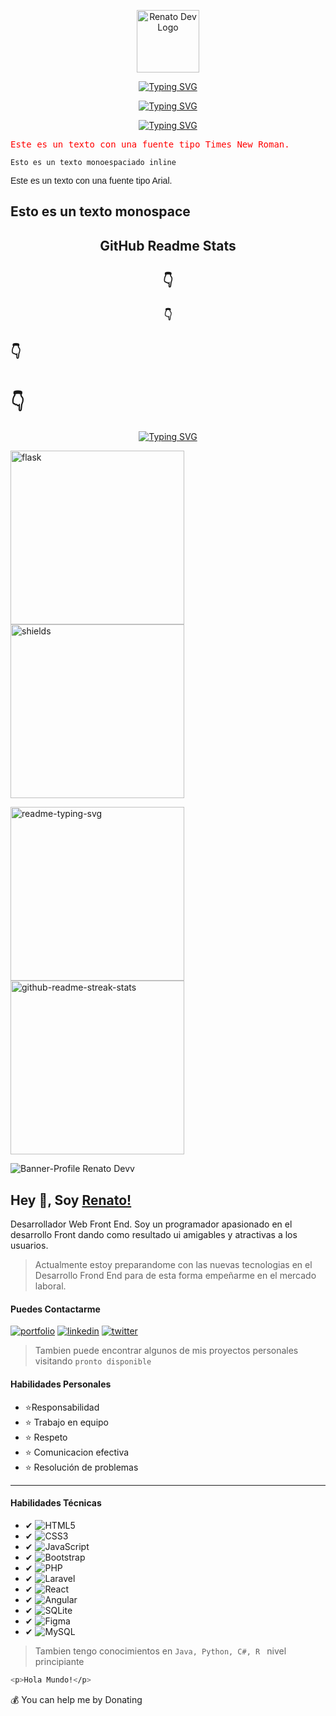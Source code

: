 <p align="center">
  <img width="100px" src="https://github.com/RenatoDevv/RenatoDevv/assets/129987006/74d66c54-280c-4233-a2ed-9a2a16692bb2" alt="Renato Dev Logo"/>
</p>
<p align="center">
  <a href="https://renatodev.netlify.app/" target="_blank"><img src="https://readme-typing-svg.demolab.com?font=Fira+Code&weight=600&size=35&pause=800&color=0099FF&center=true&vCenter=true&repeat=false&random=false&width=435&height=40&lines=%F0%9F%91%8B+Hola%2C+Soy++Renato" alt="Typing SVG" /></a>
</p>
<p align="center">
  <a href="https://renatodev.netlify.app/" target="_blank"><img src="https://readme-typing-svg.demolab.com?font=Fira+Code&weight=500&size=25&pause=800&color=6C29F7&center=true&vCenter=true&repeat=false&random=false&width=435&height=30&lines=Ing.+de+Software" alt="Typing SVG" /></a>
</p>
<p align="center">
  <a href="#"><img src="https://readme-typing-svg.demolab.com?font=Fira+Code&weight=500&pause=800&color=6A2DFF&center=true&vCenter=true&random=false&width=330&height=30&lines=Desarrollador+Web;Front-End;Back-End;Maquetador+Web;Desarrollo+Movil+Inicial;Maquetador+Wordpress" alt="Typing SVG" /></a>
</p>
<p style="font-family: monospace; color: red;">Este es un texto con una fuente tipo Times New Roman.</p>


`Esto es un texto monoespaciado inline`

<p style="font-family: Arial, sans-serif;">Este es un texto con una fuente tipo Arial.</p>


## Esto es un texto monospace

<h2 align="center">GitHub Readme Stats</h2>
<h2 align="center">👇</h2>
<h3 align="center">👇</h3>
<h2>👇</h2>
<h1>👇</h1>
<p align="center">
  <a href="#"><img src="https://readme-typing-svg.demolab.com?font=Fira+Code&weight=500&size=25&pause=500&color=BF32FF&center=true&vCenter=true&random=false&width=435&height=25&lines=Desarrollador+Web;Front-End;y;Back-End" alt="Typing SVG" /></a>
</p>

<a href="https://github.com/pallets/flask"><img width="278" src="https://denvercoder1-github-readme-stats.vercel.app/api/pin/?username=pallets&repo=flask&theme=react&bg_color=1F222E&title_color=F85D7F&hide_border=true&icon_color=F8D866&show_icons=false&show_description=false" alt="flask"></a>
    <a href="https://github.com/badges/shields"><img width="278" src="https://denvercoder1-github-readme-stats.vercel.app/api/pin/?username=badges&repo=shields&theme=react&bg_color=1F222E&title_color=F85D7F&hide_border=true&icon_color=F8D866&show_icons=false&show_description=false" alt="shields"></a>

<a href="https://github.com/DenverCoder1/readme-typing-svg"><img width="278" src="https://denvercoder1-github-readme-stats.vercel.app/api/pin/?username=DenverCoder1&repo=readme-typing-svg&theme=react&bg_color=1F222E&title_color=F85D7F&hide_border=true&icon_color=F8D866&show_icons=false" alt="readme-typing-svg"></a>
    <a href="https://github.com/DenverCoder1/github-readme-streak-stats"><img width="278" src="https://denvercoder1-github-readme-stats.vercel.app/api/pin/?username=DenverCoder1&repo=github-readme-streak-stats&theme=react&bg_color=1F222E&title_color=F85D7F&hide_border=true&icon_color=F8D866&show_icons=false" alt="github-readme-streak-stats"></a>

<img src="https://i.ibb.co/dgkyX7m/Copia-de-Banner-Linkedin.png" alt="Banner-Profile Renato Devv">


## Hey 👋, Soy [Renato!]()
Desarrollador Web Front End. Soy un programador apasionado en el desarrollo Front dando como resultado ui amigables y atractivas a los usuarios.

> Actualmente estoy preparandome con las nuevas tecnologias en el Desarrollo Frond End para de esta forma empeñarme en el mercado laboral.

#### Puedes Contactarme
[![portfolio](https://img.shields.io/badge/my_portfolio-000?style=for-the-badge&logo=ko-fi&logoColor=white)]() [![linkedin](https://img.shields.io/badge/linkedin-0A66C2?style=for-the-badge&logo=linkedin&logoColor=white)](www.linkedin.com/in/a-renato-devv) [![twitter](https://img.shields.io/badge/twitter-1DA1F2?style=for-the-badge&logo=twitter&logoColor=white)](https://twitter.com/)

> Tambien puede encontrar algunos de mis proyectos personales visitando `pronto disponible`

#### Habilidades Personales
- ⭐Responsabilidad   
- ⭐	  Trabajo en equipo   
- ⭐	 Respeto   
- ⭐	  Comunicacion efectiva   
- ⭐	  Resolución de problemas   

***

#### Habilidades Técnicas
- ✔ ![HTML5](https://img.shields.io/badge/html5-%23E34F26.svg?style=for-the-badge&logo=html5&logoColor=white)
- ✔ ![CSS3](https://img.shields.io/badge/css3-%231572B6.svg?style=for-the-badge&logo=css3&logoColor=white)
- ✔ ![JavaScript](https://img.shields.io/badge/javascript-%23323330.svg?style=for-the-badge&logo=javascript&logoColor=%23F7DF1E)
- ✔ ![Bootstrap](https://img.shields.io/badge/bootstrap-%23563D7C.svg?style=for-the-badge&logo=bootstrap&logoColor=white)
- ✔ ![PHP](https://img.shields.io/badge/php-%23777BB4.svg?style=for-the-badge&logo=php&logoColor=white) 
- ✔ ![Laravel](https://img.shields.io/badge/laravel-%23FF2D20.svg?style=for-the-badge&logo=laravel&logoColor=white) 
- ✔ ![React](https://img.shields.io/badge/react-%2320232a.svg?style=for-the-badge&logo=react&logoColor=%2361DAFB) 
- ✔ ![Angular](https://img.shields.io/badge/angular-%23DD0031.svg?style=for-the-badge&logo=angular&logoColor=white) 
- ✔ ![SQLite](https://img.shields.io/badge/sqlite-%2307405e.svg?style=for-the-badge&logo=sqlite&logoColor=white) 
- ✔ ![Figma](https://img.shields.io/badge/figma-%23F24E1E.svg?style=for-the-badge&logo=figma&logoColor=white)
- ✔  ![MySQL](https://img.shields.io/badge/mysql-%2300f.svg?style=for-the-badge&logo=mysql&logoColor=white)

> Tambien tengo conocimientos en `Java, Python, C#, R ` nivel principiante

```bash
<p>Hola Mundo!</p>
```

💰 You can help me by Donating




